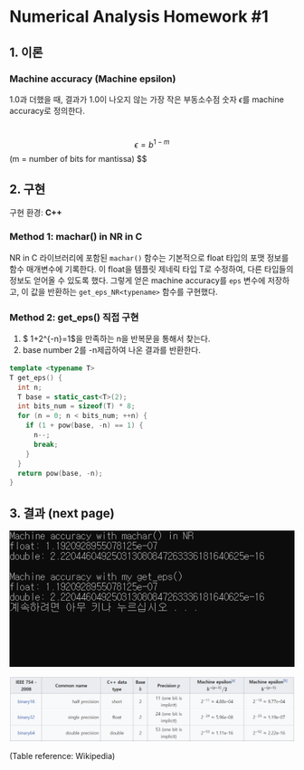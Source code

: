 # Numerical Analysis Homework #1



## 1. 이론

### Machine accuracy (Machine epsilon)

1.0과 더했을 때, 결과가 1.0이 나오지 않는 가장 작은 부동소수점 숫자 $\epsilon$를 machine accuracy로 정의한다.

​	$$ \epsilon = b^{1-m} $$ (m = number of bits for mantissa) $$



## 2. 구현

구현 환경: **C++**

### Method 1: machar() in NR in C

NR in C 라이브러리에 포함된 `machar()` 함수는 기본적으로 float 타입의 포맷 정보를 함수 매개변수에 기록한다. 이 float을 템플릿 제네릭 타입 T로 수정하여, 다른 타입들의 정보도 얻어올 수 있도록 했다. 그렇게 얻은 machine accuracy를 `eps` 변수에 저장하고, 이 값을 반환하는 `get_eps_NR<typename>` 함수를 구현했다.

### Method 2: get_eps() 직접 구현

1. $ 1+2^{-n}=1$을 만족하는 n을 반복문을 통해서 찾는다.
2. base number 2를 -n제곱하여 나온 결과를 반환한다.

```c++
template <typename T>
T get_eps() {
  int n;
  T base = static_cast<T>(2);
  int bits_num = sizeof(T) * 8;
  for (n = 0; n < bits_num; ++n) {
    if (1 + pow(base, -n) == 1) {
      n--;
      break;
    }
  }
  return pow(base, -n);
}
```



## 3. 결과 (next page)

![](hw1-1.png)

![(Reference: Wikipedia)](hw1-2.png)

(Table reference: Wikipedia)